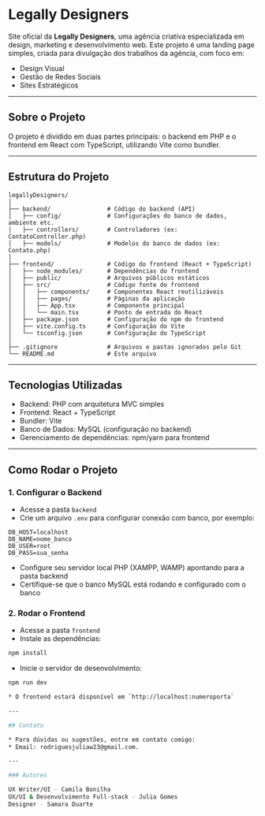 # Legally Designers

Site oficial da **Legally Designers**, uma agência criativa especializada em design, marketing e desenvolvimento web. Este projeto é uma landing page simples, criada para divulgação dos trabalhos da agência, com foco em:

* Design Visual
* Gestão de Redes Sociais
* Sites Estratégicos  

---

## Sobre o Projeto

O projeto é dividido em duas partes principais: o backend em PHP e o frontend em React com TypeScript, utilizando Vite como bundler.

---

## Estrutura do Projeto

```
legallyDesigners/
│
├── backend/                # Código do backend (API)
│   ├── config/             # Configurações do banco de dados, ambiente etc.
│   ├── controllers/        # Controladores (ex: ContatoController.php)
│   ├── models/             # Modelos do banco de dados (ex: Contato.php)
│
├── frontend/               # Código do frontend (React + TypeScript)
│   ├── node_modules/       # Dependências do frontend
│   ├── public/             # Arquivos públicos estáticos
│   ├── src/                # Código fonte do frontend
│   │   ├── components/     # Componentes React reutilizáveis
│   │   ├── pages/          # Páginas da aplicação
│   │   ├── App.tsx         # Componente principal
│   │   └── main.tsx        # Ponto de entrada do React
│   ├── package.json        # Configuração do npm do frontend
│   ├── vite.config.ts      # Configuração do Vite
│   └── tsconfig.json       # Configuração do TypeScript
│
├── .gitignore              # Arquivos e pastas ignorados pelo Git
└── README.md               # Este arquivo
```

---

## Tecnologias Utilizadas

* Backend: PHP com arquitetura MVC simples
* Frontend: React + TypeScript
* Bundler: Vite
* Banco de Dados: MySQL (configuração no backend)
* Gerenciamento de dependências: npm/yarn para frontend

---

## Como Rodar o Projeto

### 1. Configurar o Backend

* Acesse a pasta `backend`
* Crie um arquivo `.env` para configurar conexão com banco, por exemplo:

```
DB_HOST=localhost
DB_NAME=nome_banco
DB_USER=root
DB_PASS=sua_senha
```

* Configure seu servidor local PHP (XAMPP, WAMP) apontando para a pasta backend
* Certifique-se que o banco MySQL está rodando e configurado com o banco

### 2. Rodar o Frontend

* Acesse a pasta `frontend`
* Instale as dependências:

```bash
npm install
```

* Inicie o servidor de desenvolvimento:

```bash
npm run dev

* O frontend estará disponível em `http://localhost:numeroporta` 

---

## Contato

* Para dúvidas ou sugestões, entre em contato comigo:
* Email: rodriguesjuliaw23@gmail.com.

---

### Autores

UX Writer/UI - Camila Bonilha
UX/UI & Desenvolvimento Full-stack - Julia Gomes  
Designer - Samara Duarte 

